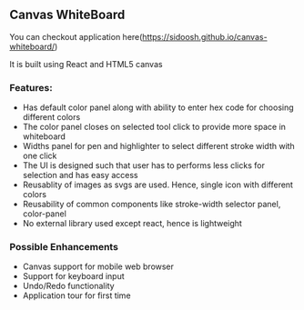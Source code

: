 ## Canvas WhiteBoard

You can checkout application here(https://sidoosh.github.io/canvas-whiteboard/)

It is built using React and HTML5 canvas

### Features:

- Has default color panel along with ability to enter hex code for choosing different colors
- The color panel closes on selected tool click to provide more space in whiteboard
- Widths panel for pen and highlighter to select different stroke width with one click
- The UI is designed such that user has to performs less clicks for selection and has easy access
- Reusablity of images as svgs are used. Hence, single icon with different colors
- Reusability of common components like stroke-width selector panel, color-panel
- No external library used except react, hence is lightweight

### Possible Enhancements

- Canvas support for mobile web browser
- Support for keyboard input
- Undo/Redo functionality
- Application tour for first time
